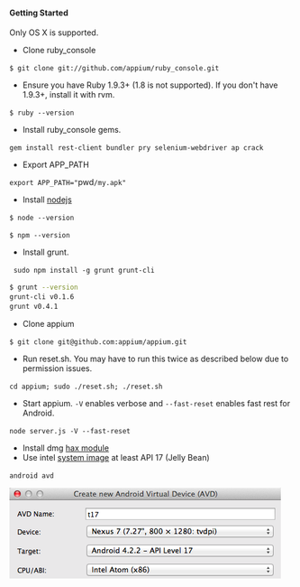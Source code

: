 #### Getting Started

Only OS X is supported.

- Clone ruby_console

`$ git clone git://github.com/appium/ruby_console.git`

- Ensure you have Ruby 1.9.3+ (1.8 is not supported). If you don't have 1.9.3+, install it with rvm.

`$ ruby --version`

- Install ruby_console gems.

`gem install rest-client bundler pry selenium-webdriver ap crack`

- Export APP_PATH

`export APP_PATH="`pwd`/my.apk"`

- Install [nodejs](http://nodejs.org/)

`$ node --version`

`$ npm --version`

- Install grunt.

` sudo npm install -g grunt grunt-cli`

```bash
$ grunt --version
grunt-cli v0.1.6
grunt v0.4.1
```

- Clone appium

`$ git clone git@github.com:appium/appium.git`

- Run reset.sh. You may have to run this twice as described below due to permission issues.

`cd appium; sudo ./reset.sh; ./reset.sh`

- Start appium. `-V` enables verbose and `--fast-reset` enables fast rest for Android.

`node server.js -V --fast-reset`

- Install dmg [hax module](http://software.intel.com/en-us/articles/intel-hardware-accelerated-execution-manager)
- Use intel [system image](http://software.intel.com/en-us/articles/android-4-2-jelly-bean-x86-emulator-system-image) at least API 17 (Jelly Bean)

`android avd`

![](img/avd_settings.png)
